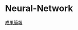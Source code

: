 # Neural-Network
[成果簡報](https://docs.google.com/presentation/d/1ZQglwATnXVF2Jlv645jrf2MVXaFE3Q5B/edit?usp=drive_link&ouid=111309069608702062055&rtpof=true&sd=true)

